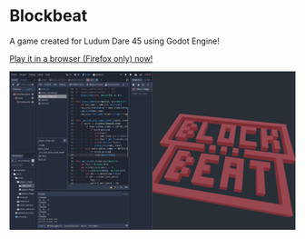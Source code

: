 # Blockbeat

A game created for Ludum Dare 45 using Godot Engine!

[Play it in a browser (Firefox only) now!](https://voxelv.github.io/blockbeat)

![blockbeat image](img/blockbeat_img1.png)

